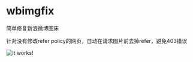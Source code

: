 # wbimgfix
简单修复新浪微博图床

针对没有修改refer policy的网页，自动在请求图片前去掉refer，避免403错误

![it works!](http://ww3.sinaimg.cn/large/006tNc79gy1g46yaef0p0j30bo093gmz.jpg)
